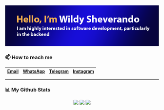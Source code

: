 <p align="center">
    <img src="https://github.com/wildyrando/wildyrando/blob/main/image.png?raw=true">
</p>


### 📫 How to reach me
|[Email](mailto:hai@wildyrando.com)|[WhatsApp](https://wa.me/628158000632)|[Telegram](https://t.me/wildyrando)|[Instagram](https://instagram.com/wildyrando)|
|:-|:-|:-|:-|
---

### 📊 My Github Stats
<div align="center">
   <img src="https://github-readme-stats.vercel.app/api?username=wildyrando&show_icons=true&theme=transparent" height="200"/>
   <img src="https://github-readme-stats.vercel.app/api/top-langs/?username=wildyrando&layout=compact&theme=transparent&langs_count=12" height="200"/>
   <img src="https://github-readme-streak-stats.herokuapp.com/?user=wildyrando&theme=transparent&hide_border=false" height="200"/>
</div>
